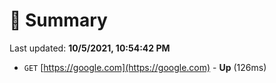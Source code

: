 # 📖 Summary
Last updated: **10/5/2021, 10:54:42 PM**

- `GET` [https://google.com](https://google.com) - **Up** (126ms)
